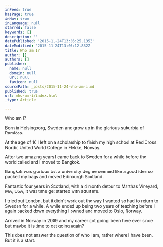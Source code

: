 ```yaml
---
inFeed: true
hasPage: true
inNav: true
inLanguage: null
starred: false
keywords: []
description: ''
datePublished: '2015-11-24T13:06:25.135Z'
dateModified: '2015-11-24T13:06:12.832Z'
title: Who am I?
author: []
authors: []
publisher:
  name: null
  domain: null
  url: null
  favicon: null
sourcePath: _posts/2015-11-24-who-am-i.md
published: true
url: who-am-i/index.html
_type: Article

---
```

Who am I?

Born in Helsingborg, Sweden and grow up in the glorious suburbia of Ramlösa. 

At the age of 16 I left on a scholarship to finish my high school at Red Cross Nordic United World College in Flekke, Norway. 

After two amazing years I came back to Sweden for a while before the world called and I moved to Bangkok. 

Bangkok was glorious but a university degree seemed like a good idea so packed my bags and moved Edinburgh Scotland.

Fantastic four years in Scotland, with a 4 month detour to Marthas Vineyard, MA, USA, it was time get started with adult life. 

I tried out London, but it didn't work out the way I wanted so had to return to Sweden for a while. A while ended up being two years of teaching before I again packed down everything I owned and moved to Oslo, Norway.

Arrived in Norway in 2009 and my career got going, been here ever since but maybe it is time to get going again?

This does not answer the question of who I am, rather where I have been. But it is a start.